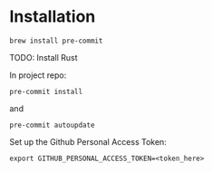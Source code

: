 # Installation

`brew install pre-commit`

TODO: Install Rust

In project repo:

`pre-commit install`

and

`pre-commit autoupdate`

Set up the Github Personal Access Token:

`export GITHUB_PERSONAL_ACCESS_TOKEN=<token_here>`
